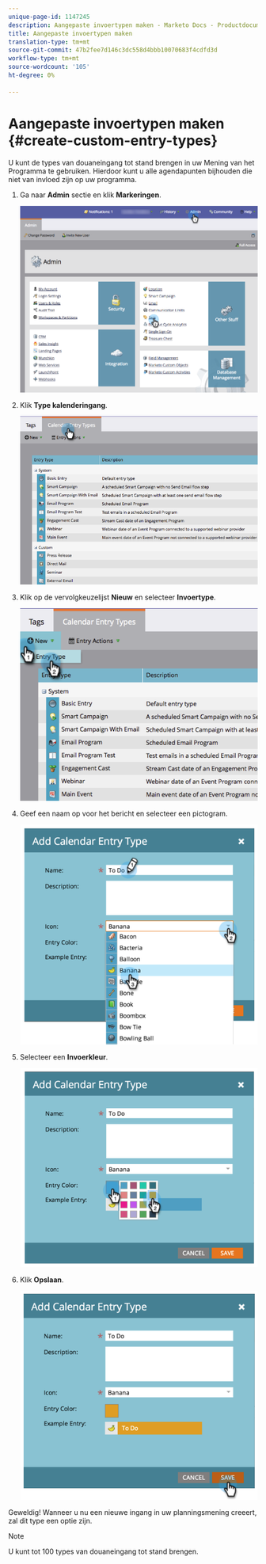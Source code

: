 ```yaml
---
unique-page-id: 1147245
description: Aangepaste invoertypen maken - Marketo Docs - Productdocumentatie
title: Aangepaste invoertypen maken
translation-type: tm+mt
source-git-commit: 47b2fee7d146c3dc558d4bbb10070683f4cdfd3d
workflow-type: tm+mt
source-wordcount: '105'
ht-degree: 0%

---
```



# Aangepaste invoertypen maken {#create-custom-entry-types}

U kunt de types van douaneingang tot stand brengen in uw Mening van het Programma te gebruiken. Hierdoor kunt u alle agendapunten bijhouden die niet van invloed zijn op uw programma.

1. Ga naar **Admin** sectie en klik **Markeringen**.

   ![](assets/admintags.png)

1. Klik **Type kalenderingang**.

   ![](assets/image2014-9-15-15-3a41-3a33.png)

1. Klik op de vervolgkeuzelijst **Nieuw** en selecteer **Invoertype**.

   ![](assets/image2014-9-15-15-3a41-3a58.png)

1. Geef een naam op voor het bericht en selecteer een pictogram.

   ![](assets/image2014-9-15-16-3a11-3a24.png)

1. Selecteer een **Invoerkleur**.

   ![](assets/image2014-9-15-16-3a3-3a55.png)

1. Klik **Opslaan**.

   ![](assets/image2014-9-15-16-3a4-3a14.png)

Geweldig! Wanneer u nu een nieuwe ingang in uw planningsmening creeert, zal dit type een optie zijn.

>[!NOTE]
>
>U kunt tot 100 types van douaneingang tot stand brengen.

